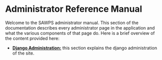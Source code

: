 # Administrator Reference Manual
<!-- Replace all of the titles with relevant titles -->

Welcome to the SAWPS administrator manual. This section of the documentation describes every administrator page in the application and what the various components of that page do. Here is a brief overview of the content provided here:

* **[Django Administration:](./django-admin.md)** this section explains the django administration of the site.
